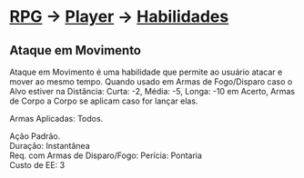 # [RPG](../../../RPG.md) -> [Player](../../Player.md) -> [Habilidades](../Habilidades.md)

## Ataque em Movimento

Ataque em Movimento é uma habilidade que permite ao usuário atacar e mover ao mesmo tempo. Quando usado em Armas de Fogo/Disparo caso o Alvo estiver na Distância: Curta: -2, Média: -5, Longa: -10 em Acerto, Armas de Corpo a Corpo se aplicam caso for lançar elas.

Armas Aplicadas: Todos.

Ação Padrão.  
Duração: Instantânea  
Req. com Armas de Disparo/Fogo: Perícia: Pontaria  
Custo de EE: 3
